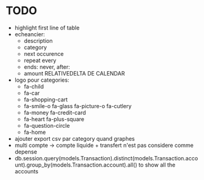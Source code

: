 # TODO
- highlight first line of table
- echeancier:
	- description
	- category
	- next occurence
	- repeat every
	- ends: never, after:
	- amount
	RELATIVEDELTA DE CALENDAR
- logo pour categories:
	- fa-child
	- fa-car
	- fa-shopping-cart
	- fa-smile-o  fa-glass fa-picture-o fa-cutlery
	- fa-money fa-credit-card
	- fa-heart fa-plus-square
	- fa-question-circle
	- fa-home
- ajouter export csv par category quand graphes
- multi compte -> compte liquide + transfert n'est pas considere comme depense
- db.session.query(models.Transaction).distinct(models.Transaction.account).group_by(models.Transaction.account).all() to show all the accounts
